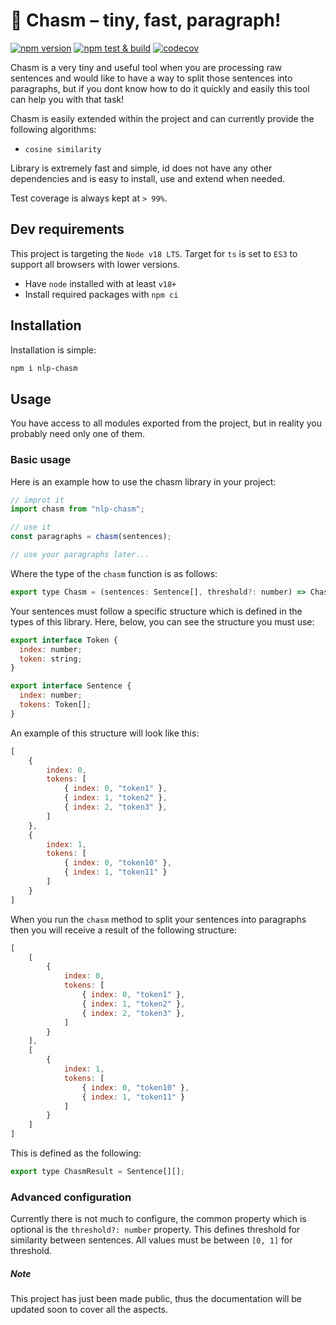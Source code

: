 # 📄 Chasm – tiny, fast, paragraph!

[![npm version](https://badge.fury.io/js/nlp-chasm.svg)](https://badge.fury.io/js/nlp-chasm)
[![npm test & build](https://github.com/MarkusBansky/chasm/actions/workflows/nodejs.yaml/badge.svg?branch=main)](https://github.com/MarkusBansky/chasm/actions/workflows/nodejs.yaml)
[![codecov](https://codecov.io/gh/MarkusBansky/chasm/branch/main/graph/badge.svg?token=M1BGVWCQX8)](https://codecov.io/gh/MarkusBansky/chasm)

Chasm is a very tiny and useful tool when you are processing raw sentences and would like to have a way to split those sentences
into paragraphs, but if you dont know how to do it quickly and easily this tool can help you with that task!

Chasm is easily extended within the project and can currently provide the following algorithms:

- `cosine similarity`

Library is extremely fast and simple, id does not have any other dependencies and is easy to install, use and extend when needed.

Test coverage is always kept at `> 99%`.

## Dev requirements

This project is targeting the `Node v18 LTS`. Target for `ts` is set to `ES3` to support all browsers with lower versions.

- Have `node` installed with at least `v18+`
- Install required packages with `npm ci`

## Installation

Installation is simple:

```bash
npm i nlp-chasm
```

## Usage

You have access to all modules exported from the project, but in reality you probably need only one of them.

### Basic usage

Here is an example how to use the chasm library in your project:

```js
// improt it
import chasm from "nlp-chasm";

// use it
const paragraphs = chasm(sentences);

// use your paragraphs later...
```

Where the type of the `chasm` function is as follows:

```js
export type Chasm = (sentences: Sentence[], threshold?: number) => ChasmResult;
```

Your sentences must follow a specific structure which is defined in the types of this library. Here, below, you can see the
structure you must use:

```js
export interface Token {
  index: number;
  token: string;
}

export interface Sentence {
  index: number;
  tokens: Token[];
}
```

An example of this structure will look like this:

```js
[
    {
        index: 0,
        tokens: [
            { index: 0, "token1" },
            { index: 1, "token2" },
            { index: 2, "token3" },
        ]
    },
    {
        index: 1,
        tokens: [
            { index: 0, "token10" },
            { index: 1, "token11" }
        ]
    }
]
```

When you run the `chasm` method to split your sentences into paragraphs then you will receive a result of the following structure:

```js
[
    [
        {
            index: 0,
            tokens: [
                { index: 0, "token1" },
                { index: 1, "token2" },
                { index: 2, "token3" },
            ]
        }
    ],
    [
        {
            index: 1,
            tokens: [
                { index: 0, "token10" },
                { index: 1, "token11" }
            ]
        }
    ]
]
```

This is defined as the following:

```js
export type ChasmResult = Sentence[][];
```

### Advanced configuration

Currently there is not much to configure, the common property which is optional is the `threshold?: number` property.
This defines threshold for similarity between sentences. All values must be between `[0, 1]` for threshold.

##### Note

This project has just been made public, thus the documentation will be updated soon to cover all the aspects.
